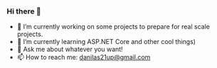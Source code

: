 ### Hi there 👋

- 🔭 I’m currently working on some projects to prepare for real scale projects.
- 🌱 I’m currently learning ASP.NET Core and other cool things)
- 💬 Ask me about whatever you want!
- 📫 How to reach me: danilas21up@gmail.com
